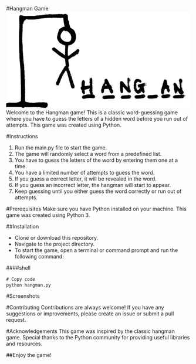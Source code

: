 #Hangman Game
![Alt text](Hangman.webp)
Welcome to the Hangman game! This is a classic word-guessing game where you have to guess the letters of a hidden word before you run out of attempts. This game was created using Python.

#Instructions

1. Run the main.py file to start the game.
2. The game will randomly select a word from a predefined list.
3. You have to guess the letters of the word by entering them one at a time.
4. You have a limited number of attempts to guess the word.
5. If you guess a correct letter, it will be revealed in the word.
6. If you guess an incorrect letter, the hangman will start to appear.
7. Keep guessing until you either guess the word correctly or run out of attempts.

#Prerequisites
Make sure you have Python installed on your machine. This game was created using Python 3.

##Installation

- Clone or download this repository.
- Navigate to the project directory.
- To start the game, open a terminal or command prompt and run the following command:

####shell

```
# Copy code
python hangman.py
```

#Screenshots

#Contributing
Contributions are always welcome! If you have any suggestions or improvements, please create an issue or submit a pull request.

#Acknowledgements
This game was inspired by the classic hangman game. Special thanks to the Python community for providing useful libraries and resources.

##Enjoy the game!
